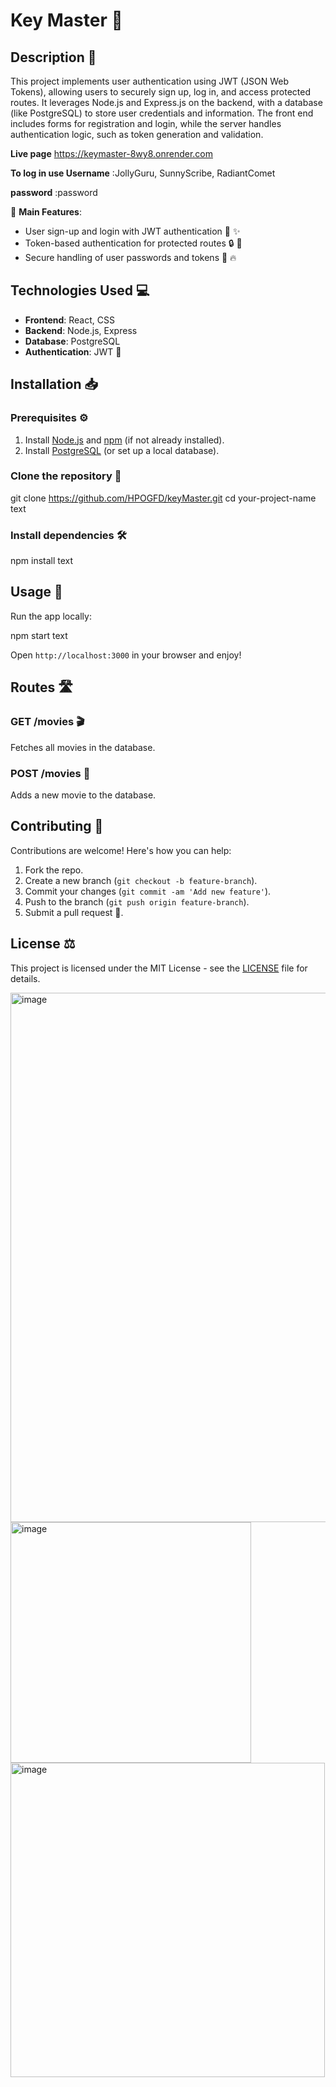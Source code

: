 # **Key Master** 🎉

## Description 📝

This project implements user authentication using JWT (JSON Web Tokens), allowing users to securely sign up, log in, and access protected routes. It leverages Node.js and Express.js on the backend, with a database (like PostgreSQL) to store user credentials and information. The front end includes forms for registration and login, while the server handles authentication logic, such as token generation and validation.

**Live page** https://keymaster-8wy8.onrender.com

**To log in use Username** :JollyGuru, SunnyScribe, RadiantComet

**password** :password

🚀 **Main Features**:
- User sign-up and login with JWT authentication 🔑 ✨
- Token-based authentication for protected routes 🔒 🎯
- Secure handling of user passwords and tokens 🔐 🔥

## Technologies Used 💻

- **Frontend**: React, CSS
- **Backend**: Node.js, Express
- **Database**: PostgreSQL
- **Authentication**: JWT 🔑

## Installation 📥

### Prerequisites ⚙️

1. Install [Node.js](https://nodejs.org/) and [npm](https://www.npmjs.com/) (if not already installed).
2. Install [PostgreSQL](https://www.postgresql.org/) (or set up a local database).

### Clone the repository 📂

git clone https://github.com/HPOGFD/keyMaster.git
cd your-project-name
text

### Install dependencies 🛠️

npm install
text

## Usage 🚀

Run the app locally:

npm start
text

Open `http://localhost:3000` in your browser and enjoy!

## Routes 🛣️

### GET /movies 🎬
Fetches all movies in the database.

### POST /movies 🍿
Adds a new movie to the database.

## Contributing 🤝

Contributions are welcome! Here's how you can help:

1. Fork the repo.
2. Create a new branch (`git checkout -b feature-branch`).
3. Commit your changes (`git commit -am 'Add new feature'`).
4. Push to the branch (`git push origin feature-branch`).
5. Submit a pull request 🎉.

## License ⚖️

This project is licensed under the MIT License - see the [LICENSE](LICENSE) file for details.


<img width="847" alt="image" src="https://github.com/user-attachments/assets/c5283df3-ec15-4764-8d5c-a50319860453" />
<img width="385" alt="image" src="https://github.com/user-attachments/assets/7e6bfbf1-47ff-417f-9209-0c7e2d53afa8" />
<img width="503" alt="image" src="https://github.com/user-attachments/assets/2c2e09ea-09b8-40b0-9861-1c5d8dcda164" />



